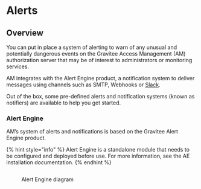 # Alerts

## Overview

You can put in place a system of alerting to warn of any unusual and potentially dangerous events on the Gravitee Access Management (AM) authorization server that may be of interest to administrators or monitoring services.

AM integrates with the Alert Engine product, a notification system to deliver messages using channels such as SMTP, Webhooks or [Slack](https://slack.com/).

Out of the box, some pre-defined alerts and notification systems (known as notifiers) are available to help you get started.

### Alert Engine

AM’s system of alerts and notifications is based on the Gravitee Alert Engine product.

{% hint style="info" %}
Alert Engine is a standalone module that needs to be configured and deployed before use. For more information, see the AE installation documentation.
{% endhint %}

<figure><img src="https://docs.gravitee.io/images/ae/howitworks/overview.png" alt=""><figcaption><p>Alert Engine diagram</p></figcaption></figure>

